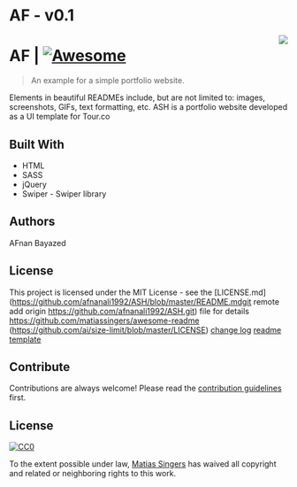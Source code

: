 # AF - v0.1

<img src="images/logo.png" align="right" />

# AF | [![Awesome](https://cdn.rawgit.com/sindresorhus/awesome/d7305f38d29fed78fa85652e3a63e154dd8e8829/media/badge.svg)](https://github.com/matiassingers/awesome-readme)
> An example for a simple portfolio website.

Elements in beautiful READMEs include, but are not limited to: images, screenshots, GIFs, text formatting, etc.
ASH is a portfolio website developed as a UI template for Tour.co

## Built With

- HTML
- SASS
- jQuery
- Swiper - Swiper library

## Authors
AFnan Bayazed

## License
This project is licensed under the MIT License - see the [LICENSE.md](https://github.com/afnanali1992/ASH/blob/master/README.mdgit remote add origin https://github.com/afnanali1992/ASH.git) file for details
https://github.com/matiassingers/awesome-readme
(https://github.com/ai/size-limit/blob/master/LICENSE)
[change log](https://github.com/ai/size-limit/blob/master/CHANGELOG.md)
[readme template](https://gist.github.com/PurpleBooth/109311bb0361f32d87a2)

## Contribute

Contributions are always welcome!
Please read the [contribution guidelines](contributing.md) first.

## License

[![CC0](https://licensebuttons.net/p/zero/1.0/88x31.png)](https://creativecommons.org/publicdomain/zero/1.0/)

To the extent possible under law, [Matias Singers](http://mts.io) has waived all copyright and related or neighboring rights to this work.
